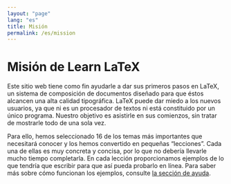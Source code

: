 ```yaml
---
layout: "page"
lang: "es"
title: Misión
permalink: /es/mission
---
```


# Misión de Learn LaTeX

Este sitio web tiene como fin ayudarle a dar sus primeros pasos en LaTeX, un sistema de composición de documentos diseñado para que éstos alcancen una alta calidad tipográfica. LaTeX puede dar miedo a los nuevos usuarios, ya que ni es un procesador de textos ni está constituido por un único programa. Nuestro objetivo es asistirle en sus comienzos, sin tratar de mostrarle todo de una sola vez.

Para ello, hemos seleccionado 16 de los temas más importantes que necesitará conocer y los hemos convertido en pequeñas “lecciones”. Cada una de ellas es muy concreta y concisa, por lo que no debería llevarle mucho tiempo completarla. En cada lección proporcionamos ejemplos de lo que tendría que escribir para que así pueda probarlo en línea. Para saber más sobre cómo funcionan los ejemplos, consulte [la sección de ayuda](./help#exemples).
